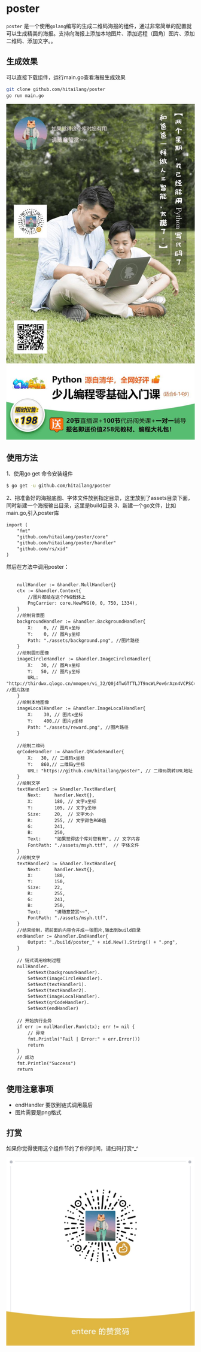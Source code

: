 # poster
`poster` 是一个使用`golang`编写的生成二维码海报的组件，通过非常简单的配置就可以生成精美的海报。支持向海报上添加本地图片、添加远程（圆角）图片、添加二维码、添加文字。。

## 生成效果

可以直接下载组件，运行main.go查看海报生成效果 

```bash
git clone github.com/hitailang/poster 
go run main.go
```
![海报](build/poster_br3km9ro6hip8c5okrg0.png)




## 使用方法

1、使用go get 命令安装组件

```bash
$ go get -u github.com/hitailang/poster

```
2、把准备好的海报底图、字体文件放到指定目录，这里放到了assets目录下面，同时新建一个海报输出目录，这里是build目录
3、新建一个go文件，比如main.go,引入poster库

```cgo
import (
	"fmt"
	"github.com/hitailang/poster/core"
	"github.com/hitailang/poster/handler"
	"github.com/rs/xid"
)

```
然后在方法中调用poster：


```cgo

    nullHandler := &handler.NullHandler{}
	ctx := &handler.Context{
		//图片都绘在这个PNG载体上
		PngCarrier: core.NewPNG(0, 0, 750, 1334),
	}
	//绘制背景图
	backgroundHandler := &handler.BackgroundHandler{
		X:    0, // 图片x坐标
		Y:    0, // 图片y坐标
		Path: "./assets/background.png", //图片路径
	}
	//绘制圆形图像
	imageCircleHandler := &handler.ImageCircleHandler{
		X:   30, // 图片x坐标
		Y:   50, // 图片y坐标
		URL: "http://thirdwx.qlogo.cn/mmopen/vi_32/Q0j4TwGTfTLJT9ncWLPov6rAzn4VCPSC4QoAvdangHRB1JgszqCvffggAysvzpm5MDb72Io4g9YAScHEw7xSWg/132", //图片路径
	}
	//绘制本地图像
	imageLocalHandler := &handler.ImageLocalHandler{
		X:    30, // 图片x坐标
		Y:    400,// 图片y坐标
		Path: "./assets/reward.png", //图片路径
	}

	//绘制二维码
	qrCodeHandler := &handler.QRCodeHandler{
		X:   30, // 二维码x坐标
		Y:   860,// 二维码y坐标
		URL: "https://github.com/hitailang/poster", // 二维码跳转URL地址
	}
	//绘制文字
	textHandler1 := &handler.TextHandler{
		Next:     handler.Next{},
		X:        180, // 文字x坐标
		Y:        105, // 文字y坐标
		Size:     20,  // 文字大小
		R:        255, // 文字颜色RGB值
		G:        241,
		B:        250,
		Text:     "如果觉得这个库对您有用", // 文字内容
		FontPath: "./assets/msyh.ttf",  // 字体文件
	}
	//绘制文字
	textHandler2 := &handler.TextHandler{
		Next:     handler.Next{},
		X:        180,
		Y:        150,
		Size:     22,
		R:        255,
		G:        241,
		B:        250,
		Text:     "请随意赞赏~~",
		FontPath: "./assets/msyh.ttf",
	}
	//结束绘制，把前面的内容合并成一张图片,输出到build目录
	endHandler := &handler.EndHandler{
		Output: "./build/poster_" + xid.New().String() + ".png",
	}

	// 链式调用绘制过程
	nullHandler.
		SetNext(backgroundHandler).
		SetNext(imageCircleHandler).
		SetNext(textHandler1).
		SetNext(textHandler2).
		SetNext(imageLocalHandler).
		SetNext(qrCodeHandler).
		SetNext(endHandler)

	// 开始执行业务
	if err := nullHandler.Run(ctx); err != nil {
		// 异常
		fmt.Println("Fail | Error:" + err.Error())
		return
	}
	// 成功
	fmt.Println("Success")
	return

```


## 使用注意事项

* endHandler 要放到链式调用最后
* 图片需要是png格式

## 打赏

如果你觉得使用这个组件节约了你的时间，请扫码打赏^_^

![打赏](assets/reward.jpeg)

